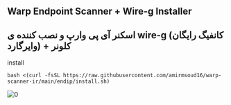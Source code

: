 ## Warp Endpoint Scanner + Wire-g Installer

## اسکنر آی پی وارپ و نصب کننده ی wire-g (کانفیگ رایگان وایرگارد) + کلونر
install
```
bash <(curl -fsSL https://raw.githubusercontent.com/amirmsoud16/warp-scanner-ir/main/endip/install.sh)
```
![0](https://raw.githubusercontent.com/Ptechgithub/configs/main/media/line.gif)
